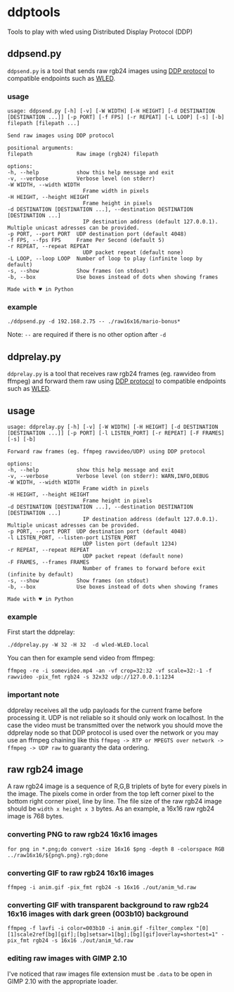 # ddptools
Tools to play with wled using Distributed Display Protocol (DDP)

## ddpsend.py 

`ddpsend.py` is a tool that sends raw rgb24 images using [DDP protocol](http://www.3waylabs.com/ddp/) to compatible endpoints such as [WLED](https://kno.wled.ge/).


### usage

    usage: ddpsend.py [-h] [-v] [-W WIDTH] [-H HEIGHT] [-d DESTINATION [DESTINATION ...]] [-p PORT] [-f FPS] [-r REPEAT] [-L LOOP] [-s] [-b] filepath [filepath ...]

    Send raw images using DDP protocol

    positional arguments:
    filepath              Raw image (rgb24) filepath

    options:
    -h, --help            show this help message and exit
    -v, --verbose         Verbose level (on stderr)
    -W WIDTH, --width WIDTH
                            Frame width in pixels
    -H HEIGHT, --height HEIGHT
                            Frame height in pixels
    -d DESTINATION [DESTINATION ...], --destination DESTINATION [DESTINATION ...]
                            IP destination address (default 127.0.0.1). Multiple unicast adresses can be provided.
    -p PORT, --port PORT  UDP destination port (default 4048)
    -f FPS, --fps FPS     Frame Per Second (default 5)
    -r REPEAT, --repeat REPEAT
                            UDP packet repeat (default none)
    -L LOOP, --loop LOOP  Number of loop to play (infinite loop by default)
    -s, --show            Show frames (on stdout)
    -b, --box             Use boxes instead of dots when showing frames

    Made with ♥ in Python

### example

    ./ddpsend.py -d 192.168.2.75 -- ./raw16x16/mario-bonus*

Note: `--` are required if there is no other option after `-d`

## ddprelay.py

`ddprelay.py` is a tool that receives raw rgb24 frames (eg. rawvideo from ffmpeg) and forward them raw using [DDP protocol](http://www.3waylabs.com/ddp/) to compatible endpoints such as [WLED](https://kno.wled.ge/).

## usage

    usage: ddprelay.py [-h] [-v] [-W WIDTH] [-H HEIGHT] [-d DESTINATION [DESTINATION ...]] [-p PORT] [-l LISTEN_PORT] [-r REPEAT] [-F FRAMES] [-s] [-b]

    Forward raw frames (eg. ffmpeg rawvideo/UDP) using DDP protocol

    options:
    -h, --help            show this help message and exit
    -v, --verbose         Verbose level (on stderr): WARN,INFO,DEBUG
    -W WIDTH, --width WIDTH
                            Frame width in pixels
    -H HEIGHT, --height HEIGHT
                            Frame height in pixels
    -d DESTINATION [DESTINATION ...], --destination DESTINATION [DESTINATION ...]
                            IP destination address (default 127.0.0.1). Multiple unicast adresses can be provided.
    -p PORT, --port PORT  UDP destination port (default 4048)
    -l LISTEN_PORT, --listen-port LISTEN_PORT
                            UDP listen port (default 1234)
    -r REPEAT, --repeat REPEAT
                            UDP packet repeat (default none)
    -F FRAMES, --frames FRAMES
                            Number of frames to forward before exit (infinite by default)
    -s, --show            Show frames (on stdout)
    -b, --box             Use boxes instead of dots when showing frames

    Made with ♥ in Python

### example

First start the ddprelay:

    ./ddprelay.py -W 32 -H 32  -d wled-WLED.local

You can then for example send video from ffmpeg:

    ffmpeg -re -i somevideo.mp4 -an -vf crop=32:32 -vf scale=32:-1 -f rawvideo -pix_fmt rgb24 -s 32x32 udp://127.0.0.1:1234

### important note

ddprelay receives all the udp payloads for the current frame before processing it. UDP is not reliable so it should only work on localhost. In the case the video must be transmitted over the network you should move the ddprelay node so that DDP protocol is used over the network or you may use an ffmpeg chaining like this `ffmpeg -> RTP or MPEGTS over network -> ffmpeg -> UDP raw` to guaranty the data ordering.

## raw rgb24 image

A raw rgb24 image is a sequence of R,G,B triplets of byte for every pixels in the image. The pixels come in order from the top left corner pixel to the bottom right corner pixel, line by line.
The file size of the raw rgb24 image should be `width x height x 3` bytes. As an example, a 16x16 raw rgb24 image is 768 bytes.

### converting PNG to raw rgb24 16x16 images

    for png in *.png;do convert -size 16x16 $png -depth 8 -colorspace RGB ../raw16x16/${png%.png}.rgb;done

### converting GIF to raw rgb24 16x16 images

    ffmpeg -i anim.gif -pix_fmt rgb24 -s 16x16 ./out/anim_%d.raw

### converting GIF with transparent background to raw rgb24 16x16 images with dark green (003b10) background

    ffmpeg -f lavfi -i color=003b10 -i anim.gif -filter_complex "[0][1]scale2ref[bg][gif];[bg]setsar=1[bg];[bg][gif]overlay=shortest=1" -pix_fmt rgb24 -s 16x16 ./out/anim_%d.raw

### editing raw images with GIMP 2.10

I've noticed that raw images file extension must be `.data` to be open in GIMP 2.10 with the appropriate loader.